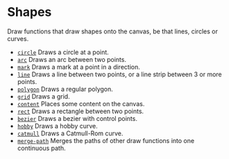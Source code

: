 # Shapes

Draw functions that draw shapes onto the canvas, be that lines, circles or curves.

- [`circle`](./circle) Draws a circle at a point.
- [`arc`](./arc) Draws an arc between two points.
- [`mark`](./mark) Draws a mark at a point in a direction.
- [`line`](./line) Draws a line between two points, or a line strip between 3 or more points.
- [`polygon`](./polygon) Draws a regular polygon.
- [`grid`](./grid) Draws a grid.
- [`content`](./content) Places some content on the canvas.
- [`rect`](./rect) Draws a rectangle between two points.
- [`bezier`](./bezier) Draws a bezier with control points.
- [`hobby`](./hobby) Draws a hobby curve.
- [`catmull`](./catmull) Draws a Catmull-Rom curve.
- [`merge-path`](./merge-path) Merges the paths of other draw functions into one continuous path.
